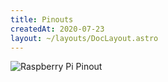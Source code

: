 ```yaml
---
title: Pinouts
createdAt: 2020-07-23
layout: ~/layouts/DocLayout.astro
---
```


![Raspberry Pi Pinout](/images/tutiles/raspberry-pi.png)
